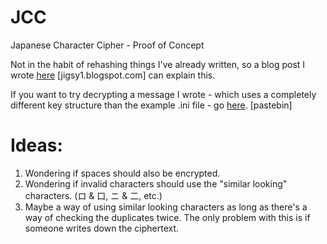# JCC
Japanese Character Cipher - Proof of Concept

Not in the habit of rehashing things I've already written, so a blog post I wrote <a href="https://jigsy1.blogspot.com/2017/12/my-attempt-at-creating-substitution.html">here</a> [jigsy1.blogspot.com] can explain this.

If you want to try decrypting a message I wrote - which uses a completely different key structure than the example .ini file - go <a href="https://pastebin.com/raw/frQ7SMZ3">here</a>. [pastebin]

<h1>Ideas:</h1>

1. Wondering if spaces should also be encrypted.
2. Wondering if invalid characters should use the "similar looking" characters. (ロ & 口, ニ & 二, etc.)
3. Maybe a way of using similar looking characters as long as there's a way of checking the duplicates twice. The only problem with this is if someone writes down the ciphertext.
